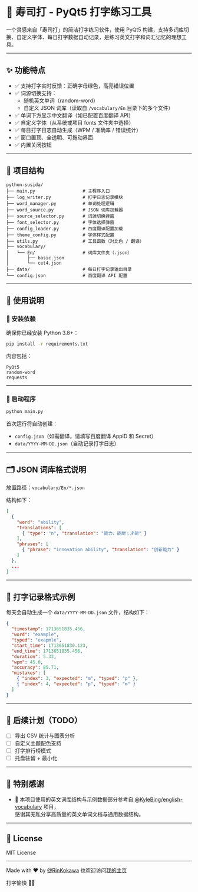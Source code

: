 
# 🥢 寿司打 - PyQt5 打字练习工具

一个灵感来自「寿司打」的简洁打字练习软件，使用 PyQt5 构建，支持多词库切换、自定义字体、每日打字数据自动记录，是练习英文打字和词汇记忆的理想工具。

---

## ✨ 功能特点

- ✅ 支持打字实时反馈：正确字母绿色，高亮错误位置
- ✅ 词源切换支持：
  - 随机英文单词（random-word）
  - 自定义 JSON 词库（读取自 `/vocabulary/En` 目录下的多个文件）
- ✅ 单词下方显示中文翻译（如已配置百度翻译 API）
- ✅ 自定义字体（从系统或项目 fonts 文件夹中选择）
- ✅ 每日打字日志自动生成（WPM / 准确率 / 错误统计）
- ✅ 窗口置顶、全透明、可拖动界面
- ✅ 内置关闭按钮

---

## 📁 项目结构

```
python-susida/
├── main.py                  # 主程序入口
├── log_writer.py            # 打字日志记录模块
├── word_manager.py          # 单词处理逻辑
├── word_source.py           # JSON 词库加载器
├── source_selector.py       # 词源切换弹窗
├── font_selector.py         # 字体选择弹窗
├── config_loader.py         # 百度翻译配置加载
├── theme_config.py          # 字体样式配置
├── utils.py                 # 工具函数（对比色 / 翻译）
├── vocabulary/
│   └── En/                  # 词库文件夹（.json）
│       ├── basic.json
│       └── cet4.json
├── data/                    # 每日打字记录输出目录
└── config.json              # 百度翻译 API 配置
```

---

## 🧩 使用说明

### 🔧 安装依赖

确保你已经安装 Python 3.8+：

```bash
pip install -r requirements.txt
```

内容包括：

```text
PyQt5
random-word
requests
```

---

### 🚀 启动程序

```bash
python main.py
```

首次运行将自动创建：

- `config.json`（如需翻译，请填写百度翻译 AppID 和 Secret）
- `data/YYYY-MM-DD.json`（自动记录打字日志）

---

## 🗂️ JSON 词库格式说明

放置路径：`vocabulary/En/*.json`

结构如下：

```json
[
  {
    "word": "ability",
    "translations": [
      { "type": "n", "translation": "能力，能耐；才能" }
    ],
    "phrases": [
      { "phrase": "innovation ability", "translation": "创新能力" }
    ]
  },
  ...
]
```

---

## 📝 打字记录格式示例

每天会自动生成一个 `data/YYYY-MM-DD.json` 文件，结构如下：

```json
{
  "timestamp": 1713651835.456,
  "word": "example",
  "typed": "exapmle",
  "start_time": 1713651830.123,
  "end_time": 1713651835.456,
  "duration": 5.33,
  "wpm": 45.0,
  "accuracy": 85.71,
  "mistakes": [
    { "index": 3, "expected": "m", "typed": "p" },
    { "index": 4, "expected": "p", "typed": "m" }
  ]
}
```

---

## 📌 后续计划（TODO）

- [ ] 导出 CSV 统计与图表分析
- [ ] 自定义主题配色支持
- [ ] 打字排行榜模式
- [ ] 托盘驻留 + 最小化

---

## 🙏 特别感谢

- 📘 本项目使用的英文词库结构与示例数据部分参考自 [@KyleBing/english-vocabulary](https://github.com/KyleBing/english-vocabulary) 项目，  
  感谢其无私分享高质量的英文单词文档与通用数据结构。

---

## 📄 License

MIT License

---

Made with ❤️ by [@RinKokawa](https://github.com/RinKokawa)
也欢迎访问[我的主页](www.rinkokawa.com)

打字愉快 🥷💥
